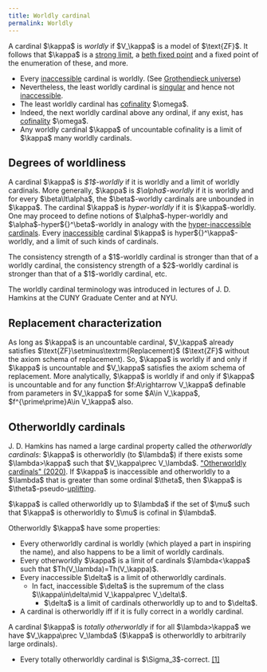 ```yaml
---
title: Worldly cardinal
permalink: Worldly
---
```












A cardinal \$\kappa\$ is *worldly* if \$V\_\kappa\$ is a model of
\$\text{ZF}\$. It follows that \$\kappa\$ is a
<a href="Strong_limit"
class="mw-redirect" title="Strong limit">strong limit</a>, a
<a href="Beth_fixed_point"
class="mw-redirect" title="Beth fixed point">beth fixed point</a> and a
fixed point of the enumeration of these, and more.

- Every
  [inaccessible](Inaccessible "Inaccessible")
  cardinal is worldly. (See <a
  href="Grothendieck_universe"
  class="mw-redirect" title="Grothendieck universe">Grothendieck
  universe</a>)
- Nevertheless, the least worldly cardinal is
  <a href="Singular"
  class="mw-redirect" title="Singular">singular</a> and hence not
  [inaccessible](Inaccessible "Inaccessible").
- The least worldly cardinal has
  <a href="Cofinality"
  class="mw-redirect" title="Cofinality">cofinality</a> \$\omega\$.
- Indeed, the next worldly cardinal above any ordinal, if any exist, has
  <a href="Cofinality"
  class="mw-redirect" title="Cofinality">cofinality</a> \$\omega\$.
- Any worldly cardinal \$\kappa\$ of uncountable cofinality is a limit
  of \$\kappa\$ many worldly cardinals.

## Degrees of worldliness

A cardinal \$\kappa\$ is *\$1\$-worldly* if it is worldly and a limit of
worldly cardinals. More generally, \$\kappa\$ is *\$\alpha\$-worldly* if
it is worldly and for every \$\beta\lt\alpha\$, the \$\beta\$-worldly
cardinals are unbounded in \$\kappa\$. The cardinal \$\kappa\$ is
*hyper-worldly* if it is \$\kappa\$-worldly. One may proceed to define
notions of \$\alpha\$-hyper-worldly and
\$\alpha\$-hyper\${}^\beta\$-worldly in analogy with the
[hyper-inaccessible
cardinals](Inaccessible#hyper-inaccessible "Inaccessible").
Every
[inaccessible](Inaccessible "Inaccessible")
cardinal \$\kappa\$ is hyper\${}^\kappa\$-worldly, and a limit of such
kinds of cardinals.

The consistency strength of a \$1\$-worldly cardinal is stronger than
that of a worldly cardinal, the consistency strength of a \$2\$-worldly
cardinal is stronger than that of a \$1\$-worldly cardinal, etc.

The worldly cardinal terminology was introduced in lectures of J. D.
Hamkins at the CUNY Graduate Center and at NYU.

## Replacement characterization

As long as \$\kappa\$ is an uncountable cardinal, \$V\_\kappa\$ already
satisfies \$\text{ZF}\setminus\textrm{Replacement}\$ (\$\text{ZF}\$
without the axiom schema of replacement). So, \$\kappa\$ is worldly if
and only if \$\kappa\$ is uncountable and \$V\_\kappa\$ satisfies the
axiom schema of replacement. More analytically, \$\kappa\$ is worldly if
and only if \$\kappa\$ is uncountable and for any function
\$f:A\rightarrow V\_\kappa\$ definable from parameters in \$V\_\kappa\$
for some \$A\in V\_\kappa\$, \$f^{\prime\prime}A\in V\_\kappa\$ also.

## Otherworldly cardinals

J. D. Hamkins has named a large cardinal property called the
*otherworldly cardinals*: \$\kappa\$ is otherworldly (to \$\lambda\$) if
there exists some \$\lambda\>\kappa\$ such that \$V\_\kappa\prec
V\_\lambda\$. <a
href="http://jdh.hamkins.org/otherwordly-cardinals/"
class="external text" rel="nofollow">"Otherworldly cardinals" (2020)</a>.
If \$\kappa\$ is inaccessible and otherworldly to a \$\lambda\$ that is
greater than some ordinal \$\theta\$, then \$\kappa\$ is
\$\theta\$-pseudo-[uplifting](Uplifting "Uplifting").

\$\kappa\$ is called otherworldly up to \$\lambda\$ if the set of
\$\mu\$ such that \$\kappa\$ is otherworldly to \$\mu\$ is cofinal in
\$\lambda\$.

Otherworldly \$\kappa\$ have some properties:

- Every otherworldly cardinal is worldly (which played a part in
  inspiring the name), and also happens to be a limit of worldly
  cardinals.
- Every otherworldly \$\kappa\$ is a limit of cardinals
  \$\lambda\<\kappa\$ such that \$Th(V\_\lambda)=Th(V\_\kappa)\$.
- Every inaccessible \$\delta\$ is a limit of otherworldly cardinals.
  - In fact, inaccessible \$\delta\$ is the supremum of the class
    \$\\\kappa\in\delta\mid V\_\kappa\prec V\_\delta\\\$.
    - \$\delta\$ is a limit of cardinals otherworldly up to and to
      \$\delta\$.
- A cardinal is otherworldly iff if it is fully correct in a worldly
  cardinal.

A cardinal \$\kappa\$ is *totally otherworldly* if for all
\$\lambda\>\kappa\$ we have \$V\_\kappa\prec V\_\lambda\$ (\$\kappa\$ is
otherworldly to arbitrarily large ordinals).

- Every totally otherworldly cardinal is \$\Sigma_3\$-correct. <a
  href="http://jdh.hamkins.org/otherwordly-cardinals/#comment-11034"
  class="external autonumber" rel="nofollow">[1]</a>


